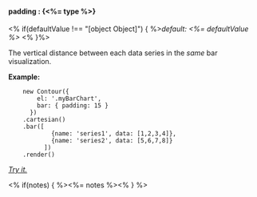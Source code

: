 #### **padding** : {<%= type %>}

<% if(defaultValue !== "[object Object]") { %>*default: <%= defaultValue %>* <% }%>

The vertical distance between each data series in the *same* bar visualization.

**Example:**

	    new Contour({
	        el: '.myBarChart',
	        bar: { padding: 15 }
	      })
	    .cartesian()
	    .bar([
	            {name: 'series1', data: [1,2,3,4]},
	            {name: 'series2', data: [5,6,7,8]}
	          ])
	    .render()

*[Try it.](http://jsfiddle.net/gh/get/library/pure/forio/contour/tree/master/src/documentation/fiddle/config.bar.padding/)*

<% if(notes) { %><%= notes %><% } %>

